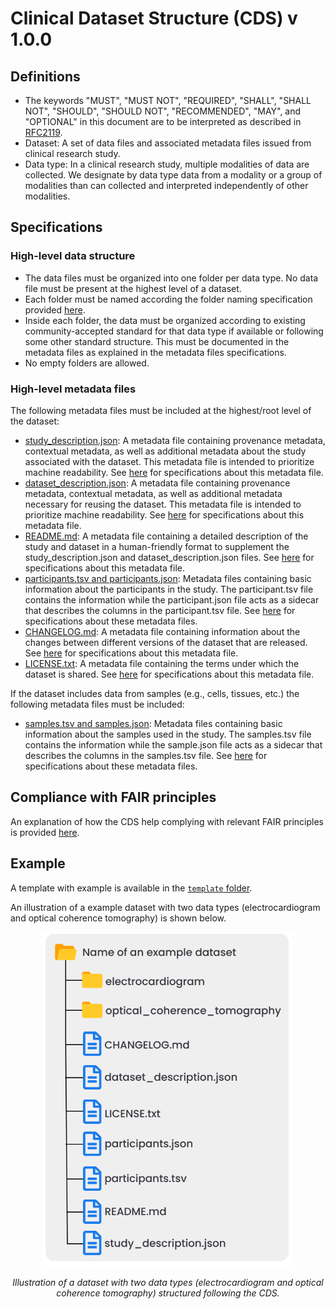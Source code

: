 # Clinical Dataset Structure (CDS) v 1.0.0

## Definitions

- The keywords "MUST", "MUST NOT", "REQUIRED", "SHALL", "SHALL NOT", "SHOULD", "SHOULD NOT", "RECOMMENDED", "MAY", and "OPTIONAL" in this document are to be interpreted as described in [RFC2119](https://www.ietf.org/rfc/rfc2119.txt).
- Dataset: A set of data files and associated metadata files issued from clinical research study.
- Data type: In a clinical research study, multiple modalities of data are collected. We designate by data type data from a modality or a group of modalities than can collected and interpreted independently of other modalities.

## Specifications

### High-level data structure
- The data files must be organized into one folder per data type. No data file must be present at the highest level of a dataset. 
- Each folder must be named according the folder naming specification provided [here](folder_naming/folder_naming_specs.md). 
- Inside each folder, the data must be organized according to existing community-accepted standard for that data type if available or following some other standard structure. This must be documented in the metadata files as explained in the metadata files specifications. 
- No empty folders are allowed.

### High-level metadata files
The following metadata files must be included at the highest/root level of the dataset:
- [study_description.json](metadata_files/study_description_specs.md): A metadata file containing provenance metadata, contextual metadata, as well as additional metadata about the study associated with the dataset. This metadata file is intended to prioritize machine readability. See [here](metadata_files/study_description_specs.md) for specifications about this metadata file. 
- [dataset_description.json](metadata_files/dataset_description_specs.md): A metadata file containing provenance metadata, contextual metadata, as well as additional metadata necessary for reusing the dataset. This metadata file is intended to prioritize machine readability. See [here](metadata_files/dataset_description_specs.md) for specifications about this metadata file. 
- [README.md](metadata_files/readme_specs.md): A metadata file containing a detailed description of the study and dataset in a human-friendly format to supplement the study_description.json and dataset_description.json files. See [here](metadata_files/readme_specs.md) for specifications about this metadata file. 
- [participants.tsv and participants.json](metadata_files/participants_specs.md): Metadata files containing basic information about the participants in the study. The participant.tsv file contains the information while the participant.json file acts as a sidecar that describes the columns in the participant.tsv file. See [here](metadata_files/participants_specs.md) for specifications about these metadata files. 
- [CHANGELOG.md](metadata_files/changelog_specs.md): A metadata file containing information about the changes between different versions of the dataset that are released. See [here](metadata_files/changelog_specs.md) for specifications about this metadata file. 
- [LICENSE.txt](metadata_files/license_specs.md): A metadata file containing the terms under which the dataset is shared. See [here](metadata_files/license_specs.md) for specifications about this metadata file. 

If the dataset includes data from samples (e.g., cells, tissues, etc.) the following metadata files must be included:
- [samples.tsv and samples.json](metadata_files/samples_specs.md): Metadata files containing basic information about the samples used in the study. The samples.tsv file contains the information while the sample.json file acts as a sidecar that describes the columns in the samples.tsv file. See [here](metadata_files/samples_specs.md) for specifications about these metadata files. 

## Compliance with FAIR principles
An explanation of how the CDS help complying with relevant FAIR principles is provided [here](compliance_FAIR.md). 

## Example

A template with example is available in the [`template` folder](../../template).

An illustration of a example dataset with two data types (electrocardiogram and optical coherence tomography) is shown below.

<div align="center">
    <img src="CDS_example.png" alt="CDS example" width="400" height="auto" />
    <p><i> Illustration of a dataset with two data types (electrocardiogram and optical coherence tomography) structured following the CDS. </i></p>
</div>




